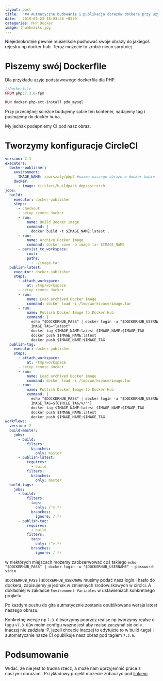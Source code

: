 ```yaml
---
layout: post
title:  "#4 Autmatyczne budowanie i publikacja obrazów dockera przy uzyciu circleci"
date:   2019-09-23 18:03:36 +0530
categories: PHP Docker
image: thumbnails.jpg
---
```

Niejednokrotnie pewnie musieliście pushować swoje obrazy do jakiegoś rejestru np docker hub. Teraz możecie to zrobić nieco sprytniej. 

# Piszemy swój Dockerfile
Dla przykładu uzyje podstawowego dockerfila dla PHP.
```php
//Dockerfile
FROM php:7.3.6-fpm

RUN docker-php-ext-install pdo_mysql
```
Przy przeciętnej ścieżce budujemy sobie ten kontener, nadajemy tag i pushujemy do docker huba.

My jednak podepniemy CI pod nasz obraz.

# Tworzymy konfiguracje CircleCI

```yml
version: 2.1
executors:
  docker-publisher:
    environment:
      IMAGE_NAME: zawiszaty/php7 #nazwa naszego obrazu w docker hubie
    docker:
      - image: circleci/buildpack-deps:stretch
jobs:
  build:
    executor: docker-publisher
    steps:
      - checkout
      - setup_remote_docker
      - run:
          name: Build Docker image
          command: |
            docker build -t $IMAGE_NAME:latest .
      - run:
          name: Archive Docker image
          command: docker save -o image.tar $IMAGE_NAME
      - persist_to_workspace:
          root: .
          paths:
            - ./image.tar
  publish-latest:
    executor: docker-publisher
    steps:
      - attach_workspace:
          at: /tmp/workspace
      - setup_remote_docker
      - run:
          name: Load archived Docker image
          command: docker load -i /tmp/workspace/image.tar
      - run:
          name: Publish Docker Image to Docker Hub
          command: |
            echo "$DOCKERHUB_PASS" | docker login -u "$DOCKERHUB_USERNAME" --password-stdin
            IMAGE_TAG="latest"
            docker tag $IMAGE_NAME:latest $IMAGE_NAME:$IMAGE_TAG
            docker push $IMAGE_NAME:latest
            docker push $IMAGE_NAME:$IMAGE_TAG
  publish-tag:
    executor: docker-publisher
    steps:
      - attach_workspace:
          at: /tmp/workspace
      - setup_remote_docker
      - run:
          name: Load archived Docker image
          command: docker load -i /tmp/workspace/image.tar
      - run:
          name: Publish Docker Image to Docker Hub
          command: |
            echo "$DOCKERHUB_PASS" | docker login -u "$DOCKERHUB_USERNAME" --password-stdin
            IMAGE_TAG=${CIRCLE_TAG/v/''}
            docker tag $IMAGE_NAME:latest $IMAGE_NAME:$IMAGE_TAG
            docker push $IMAGE_NAME:latest
            docker push $IMAGE_NAME:$IMAGE_TAG
workflows:
  version: 2
  build-master:
    jobs:
      - build:
          filters:
            branches:
              only: master
      - publish-latest:
          requires:
            - build
          filters:
            branches:
              only: master
  build-tags:
    jobs:
      - build:
          filters:
            tags:
              only: /^v.*/
            branches:
              ignore: /.*/
      - publish-tag:
          requires:
            - build
          filters:
            tags:
              only: /^v.*/
            branches:
              ignore: /.*/
```
w niektórych miejscach możemy zaobserwować coś takiego `echo "$DOCKERHUB_PASS" | docker login -u "$DOCKERHUB_USERNAME" --password-stdin`

`$DOCKERHUB_PASS` i `$DOCKERHUB_USERNAME` musimy podać nasz login i hasło do dockera, zapisujemy je jednak w zmiennych środowiskowych w circlci. A dokładniej
w zakładce `Environment Variables` w ustawieniach konkretnego projketu. 

Po kazdym pushu do gita autmatycznie zostania opublikowana wersja latest naszego obrazu.

Konkretnę wersje np `7.3.6` tworzymy poprzez realse np tworzymy realse o tagu `v7.3.6`(w moim configu wazne jest aby realse zaczynał sie od `v.` inaczej nie zadziała :P, jezeli chcecie inaczej to edytujcie to w build-tags) i automatycznie nasze CI opublikuje nasz obraz pod tagiem `7.3.6`.

# Podsumowanie
Widać, że nie jest to trudna rzecz, a może nam uprzyjemnić prace z naszymi obrazami. Przykładowy projekt mozecie zobaczyć pod [linkiem](https://github.com/zawiszaty/php7-docker)